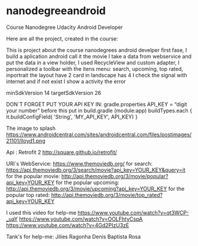 # nanodegreeandroid
Course Nanodegree Udacity Android Developer

Here are all the project, created in the course:


This is project about the course nanodegrees android develper first fase, 
I build a aplication android 
call it  the movie I  take  a data  from webservice and put the data in a view holder, 
 I used RecycleView and custom adapter, I personalized a toolbar with the itens menu: search, upcoming, top rated, inportrait the layout have 2 card in landscape has 4
I check the signal with internet and if not exist I show a activity the error 

minSdkVersion 14
targetSdkVersion 26


DON`T FORGET PUT YOUR API KEY IN:
gradle.properties 
API_KEY = “digit your number”
before this put in build.gradle (module:app)
buildTypes.each {
    it.buildConfigField( 'String', 'MY_API_KEY', API_KEY)
}

The image to splash
https://www.androidcentral.com/sites/androidcentral.com/files/postimages/21101/lloyd1.png



Api : Retrofit 2
http://square.github.io/retrofit/

URl`s WebService:
https://www.themoviedb.org/
for search:
https://api.themoviedb.org/3/search/movie?api_key=YOUR_KEY&query=it
for the popular movie:
http://api.themoviedb.org/3/movie/popular?api_key=YOUR_KEY
for the popular upcoming:
http://api.themoviedb.org/3/movie/upcoming?api_key=YOUR_KEY
for the popular top rated:
http://api.themoviedb.org/3/movie/top_rated?api_key=YOUR_KEY

I used this video for help-me
https://www.youtube.com/watch?v=qt3WCP-_uaY
https://www.youtube.com/watch?v=OOLFhtyCspA
https://www.youtube.com/watch?v=4Gd2PIzU3zE

Tank's for help-me:
Jilies Ragonha
Denis Baptista Rosa




